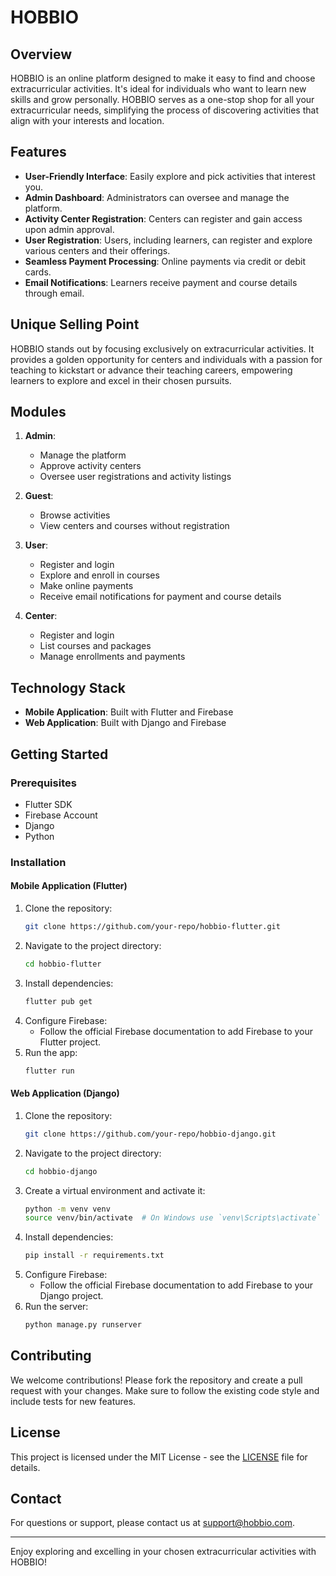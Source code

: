 # HOBBIO

## Overview
HOBBIO is an online platform designed to make it easy to find and choose extracurricular activities. It's ideal for individuals who want to learn new skills and grow personally. HOBBIO serves as a one-stop shop for all your extracurricular needs, simplifying the process of discovering activities that align with your interests and location.

## Features
- **User-Friendly Interface**: Easily explore and pick activities that interest you.
- **Admin Dashboard**: Administrators can oversee and manage the platform.
- **Activity Center Registration**: Centers can register and gain access upon admin approval.
- **User Registration**: Users, including learners, can register and explore various centers and their offerings.
- **Seamless Payment Processing**: Online payments via credit or debit cards.
- **Email Notifications**: Learners receive payment and course details through email.

## Unique Selling Point
HOBBIO stands out by focusing exclusively on extracurricular activities. It provides a golden opportunity for centers and individuals with a passion for teaching to kickstart or advance their teaching careers, empowering learners to explore and excel in their chosen pursuits.

## Modules
1. **Admin**: 
   - Manage the platform
   - Approve activity centers
   - Oversee user registrations and activity listings

2. **Guest**:
   - Browse activities
   - View centers and courses without registration

3. **User**:
   - Register and login
   - Explore and enroll in courses
   - Make online payments
   - Receive email notifications for payment and course details

4. **Center**:
   - Register and login
   - List courses and packages
   - Manage enrollments and payments

## Technology Stack
- **Mobile Application**: Built with Flutter and Firebase
- **Web Application**: Built with Django and Firebase

## Getting Started
### Prerequisites
- Flutter SDK
- Firebase Account
- Django
- Python

### Installation
#### Mobile Application (Flutter)
1. Clone the repository:
   ```bash
   git clone https://github.com/your-repo/hobbio-flutter.git
   ```
2. Navigate to the project directory:
   ```bash
   cd hobbio-flutter
   ```
3. Install dependencies:
   ```bash
   flutter pub get
   ```
4. Configure Firebase:
   - Follow the official Firebase documentation to add Firebase to your Flutter project.
5. Run the app:
   ```bash
   flutter run
   ```

#### Web Application (Django)
1. Clone the repository:
   ```bash
   git clone https://github.com/your-repo/hobbio-django.git
   ```
2. Navigate to the project directory:
   ```bash
   cd hobbio-django
   ```
3. Create a virtual environment and activate it:
   ```bash
   python -m venv venv
   source venv/bin/activate  # On Windows use `venv\Scripts\activate`
   ```
4. Install dependencies:
   ```bash
   pip install -r requirements.txt
   ```
5. Configure Firebase:
   - Follow the official Firebase documentation to add Firebase to your Django project.
6. Run the server:
   ```bash
   python manage.py runserver
   ```

## Contributing
We welcome contributions! Please fork the repository and create a pull request with your changes. Make sure to follow the existing code style and include tests for new features.

## License
This project is licensed under the MIT License - see the [LICENSE](LICENSE) file for details.

## Contact
For questions or support, please contact us at support@hobbio.com.

---

Enjoy exploring and excelling in your chosen extracurricular activities with HOBBIO!
